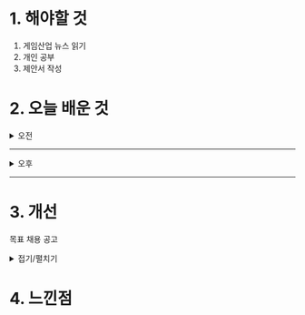 
# 1. 해야할 것

1. 게임산업 뉴스 읽기 
2. 개인 공부  
3. 제안서 작성



# 2. 오늘 배운 것

<details>
<summary>오전</summary>

## 오늘의 뉴스
### [기사: 확률징계법](https://www.inven.co.kr/webzine/news/?news=302534)
![image](https://github.com/user-attachments/assets/04d08963-d3bd-44de-94a7-e8721dedcf1b)
```
좋은 게임문화와 좋은 게임이 만들어지려면
좋은 법이 필요하다.
게이머의 의식수준도 그와 같이 올라올 것이다.
옛날엔 토렌트로 다운받던 것들이 지금은 스팀 같은 플랫폼으로 게임을 사는 것처럼
수요가 있는 곳에 적절한 방법이 있다면 사람들은 그 방법을 쓸 것이다.
이번 확률 규제를 통해 그런 문화가 생겼으면 좋겠다.
```
</details>

****

<details>
<summary>오후</summary>

## 오버킬 제안서 작성

</details>

****


# 3. 개선
목표 채용 공고

<details>
<summary>접기/펼치기</summary>

![image](https://github.com/user-attachments/assets/20a1b919-21ee-4627-be48-4455dd8cccb3)

## 레벨 구상
[유튜브: 오버킬 시나리오 시연](https://www.youtube.com/watch?v=r1ylKBzTy9g)

[유튜브: 오버킬 정예 시연](https://www.youtube.com/watch?v=33MR3MifGbU)

[유튜브: 오버킬 플레이영상 30분](https://www.youtube.com/watch?v=X-tC_AWtGh0)

[나무위키: 오버킬](https://namu.wiki/w/%ED%94%84%EB%A1%9C%EC%A0%9D%ED%8A%B8%20%EC%98%A4%EB%B2%84%ED%82%AC)

[채용공고: 오버킬 레벨디자인](https://career.nexon.com/user/recruit/member/postDetail?joinCorp=NO&reNo=20250006&currentPage=0)


</details>



# 4. 느낀점

